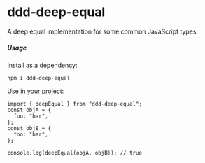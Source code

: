 # ddd-deep-equal

A deep equal implementation for some common JavaScript types.

##### Usage

Install as a dependency:

```
npm i ddd-deep-equal
```

Use in your project:

```tsx
import { deepEqual } from "ddd-deep-equal";
const objA = {
  foo: "bar",
};
const objB = {
  foo: "bar",
};

console.log(deepEqual(objA, objB)); // true
```
